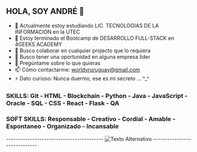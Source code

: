 ## HOLA, SOY ANDRÉ 👋

- 🔭 Actualmente estoy estudiando LIC. TECNOLOGIAS DE LA INFORMACION en la UTEC 
- 🌱 Estoy terminado el Bootcamp de DESARROLLO FULL-STACK en 4GEEKS ACADEMY
- 👯 Busco colaborar en cualquier projecto que lo requiera
- 🤔 Busco tener una oportunidad en alguna empresa lider
- 💬 Pregúntame sobre lo que quieras
- 📫 Cómo contactarme: worldvruruguay@gmail.com
- ⚡ Dato curioso: Nunca duermo, ese es mi secreto ... ^_^
  
### SKILLS: Git - HTML - Blockchain - Python - Java - JavaScript - Oracle - SQL - CSS - React - Flask - QA
### SOFT SKILLS: Responsable - Creativo - Cordial - Amable - Espontaneo - Organizado - Incansable

----------------------------------------- ![Texto Alternativo](https://media.giphy.com/media/02SF88QE37vY1q0VnQ/giphy.gif)  -----------------------------

